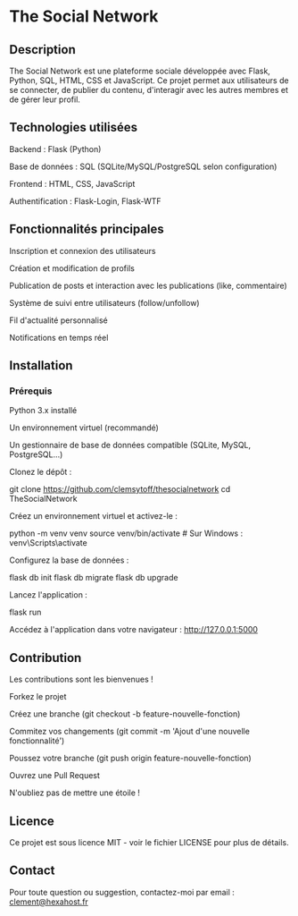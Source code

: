 # The Social Network

## Description

The Social Network est une plateforme sociale développée avec Flask, Python, SQL, HTML, CSS et JavaScript. Ce projet permet aux utilisateurs de se connecter, de publier du contenu, d'interagir avec les autres membres et de gérer leur profil.

## Technologies utilisées

Backend : Flask (Python)

Base de données : SQL (SQLite/MySQL/PostgreSQL selon configuration)

Frontend : HTML, CSS, JavaScript

Authentification : Flask-Login, Flask-WTF

## Fonctionnalités principales

Inscription et connexion des utilisateurs

Création et modification de profils

Publication de posts et interaction avec les publications (like, commentaire)

Système de suivi entre utilisateurs (follow/unfollow)

Fil d'actualité personnalisé

Notifications en temps réel

## Installation

### Prérequis

Python 3.x installé

Un environnement virtuel (recommandé)

Un gestionnaire de base de données compatible (SQLite, MySQL, PostgreSQL...)

Clonez le dépôt :

git clone https://github.com/clemsytoff/thesocialnetwork
cd TheSocialNetwork

Créez un environnement virtuel et activez-le :

python -m venv venv
source venv/bin/activate  # Sur Windows : venv\Scripts\activate

Configurez la base de données :

flask db init
flask db migrate
flask db upgrade

Lancez l'application :

flask run

Accédez à l'application dans votre navigateur :
http://127.0.0.1:5000

## Contribution
Les contributions sont les bienvenues !

Forkez le projet

Créez une branche (git checkout -b feature-nouvelle-fonction)

Commitez vos changements (git commit -m 'Ajout d'une nouvelle fonctionnalité')

Poussez votre branche (git push origin feature-nouvelle-fonction)

Ouvrez une Pull Request

N'oubliez pas de mettre une étoile !

## Licence
Ce projet est sous licence MIT - voir le fichier LICENSE pour plus de détails.

## Contact
Pour toute question ou suggestion, contactez-moi par email : clement@hexahost.fr